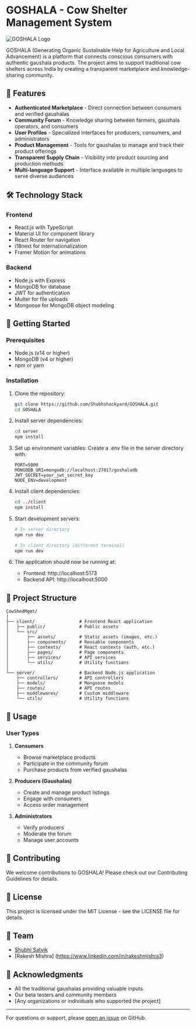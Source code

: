 # GOSHALA - Cow Shelter Management System

![GOSHALA Logo](https://placeholder.com/logo.png)

GOSHALA (Generating Organic Sustainable Help for Agriculture and Local Advancement) is a platform that connects conscious consumers with authentic gaushala products. The project aims to support traditional cow shelters across India by creating a transparent marketplace and knowledge-sharing community.

## 🌟 Features

- **Authenticated Marketplace** - Direct connection between consumers and verified gaushalas
- **Community Forum** - Knowledge sharing between farmers, gaushala operators, and consumers
- **User Profiles** - Specialized interfaces for producers, consumers, and administrators
- **Product Management** - Tools for gaushalas to manage and track their product offerings
- **Transparent Supply Chain** - Visibility into product sourcing and production methods
- **Multi-language Support** - Interface available in multiple languages to serve diverse audiences

## 🛠️ Technology Stack

### Frontend
- React.js with TypeScript
- Material UI for component library
- React Router for navigation
- i18next for internationalization
- Framer Motion for animations

### Backend
- Node.js with Express
- MongoDB for database
- JWT for authentication
- Multer for file uploads
- Mongoose for MongoDB object modeling

## 🚀 Getting Started

### Prerequisites
- Node.js (v14 or higher)
- MongoDB (v4 or higher)
- npm or yarn

### Installation

1. Clone the repository:
   ```bash
   git clone https://github.com/Shubhshackyard/GOSHALA.git
   cd GOSHALA
   ```

2. Install server dependencies:
   ```bash
   cd server
   npm install
   ```

3. Set up environment variables:
   Create a .env file in the server directory with:
   ```
   PORT=5000
   MONGODB_URI=mongodb://localhost:27017/goshaladb
   JWT_SECRET=your_jwt_secret_key
   NODE_ENV=development
   ```

4. Install client dependencies:
   ```bash
   cd ../client
   npm install
   ```

5. Start development servers:
   ```bash
   # In server directory
   npm run dev
   
   # In client directory (different terminal)
   npm run dev
   ```

6. The application should now be running at:
   - Frontend: http://localhost:5173
   - Backend API: http://localhost:5000

## 📁 Project Structure

```
CowShedMgmt/
│
├── client/                 # Frontend React application
│   ├── public/             # Public assets
│   └── src/
│       ├── assets/         # Static assets (images, etc.)
│       ├── components/     # Reusable components
│       ├── contexts/       # React contexts (auth, etc.)
│       ├── pages/          # Page components
│       ├── services/       # API services
│       └── utils/          # Utility functions
│
└── server/                 # Backend Node.js application
    ├── controllers/        # API controllers
    ├── models/             # Mongoose models
    ├── routes/             # API routes
    ├── middlewares/        # Custom middleware
    └── utils/              # Utility functions
```

## 📝 Usage

### User Types

1. **Consumers**
   - Browse marketplace products
   - Participate in the community forum
   - Purchase products from verified gaushalas

2. **Producers (Gaushalas)**
   - Create and manage product listings
   - Engage with consumers
   - Access order management

3. **Administrators**
   - Verify producers
   - Moderate the forum
   - Manage user accounts

## 🤝 Contributing

We welcome contributions to GOSHALA! Please check out our Contributing Guidelines for details.

## 📄 License

This project is licensed under the MIT License - see the LICENSE file for details.

## 👥 Team

- [Shubhi Satvik](https://github.com/Shubhshackyard)
- [Rakesh Mishra] (https://www.linkedin.com/in/rakeshmishra3)

## 🙏 Acknowledgments

- All the traditional gaushalas providing valuable inputs
- Our beta testers and community members
- [Any organizations or individuals who supported the project]

---

For questions or support, please [open an issue](https://github.com/Shubhshackyard/GOSHALA/issues) on GitHub.